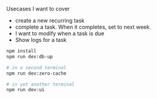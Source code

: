 Usecases I want to cover

- create a new recurring task
- complete a task. When it completes, set to next week.
- I want to modify when a task is due
- Show logs for a task

```bash
npm install
npm run dev:db-up

# in a second terminal
npm run dev:zero-cache

# in yet another terminal
npm run dev:ui
```

